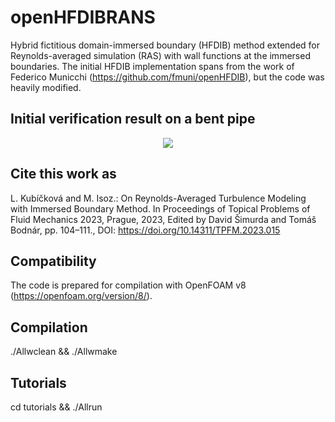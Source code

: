 # openHFDIBRANS
Hybrid fictitious domain-immersed boundary (HFDIB) method extended for Reynolds-averaged simulation (RAS) with wall functions at the immersed boundaries. The initial HFDIB implementation spans from the work of Federico Municchi (https://github.com/fmuni/openHFDIB), but the code was heavily modified.

## Initial verification result on a bent pipe
<p align="center">
  <img src="https://github.com/LucieKubickova/openHFDIBRANS/assets/114754867/a76d5efd-734c-4487-ba38-6e41232f7ddd.png">
</p>

## Cite this work as
L. Kubíčková and M. Isoz.: On Reynolds-Averaged Turbulence Modeling with Immersed Boundary Method. In Proceedings of Topical Problems of Fluid Mechanics 2023, Prague, 2023, Edited by David Šimurda and Tomáš Bodnár, pp. 104–111., DOI:  https://doi.org/10.14311/TPFM.2023.015

## Compatibility
The code is prepared for compilation with OpenFOAM v8 (https://openfoam.org/version/8/).

## Compilation
./Allwclean && ./Allwmake

## Tutorials
cd tutorials && ./Allrun
